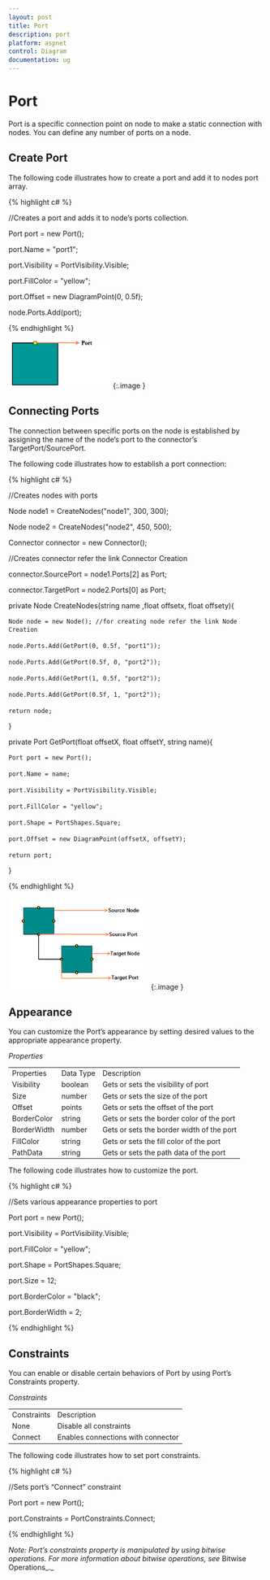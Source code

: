 ```yaml
---
layout: post
title: Port
description: port
platform: aspnet
control: Diagram
documentation: ug
---
```


# Port

Port is a specific connection point on node to make a static connection with nodes. You can define any number of ports on a node. 

## Create Port

The following code illustrates how to create a port and add it to nodes port array.


{% highlight c# %}

//Creates a port and adds it to node’s ports collection.

Port port = new Port();

port.Name = "port1";

port.Visibility = PortVisibility.Visible;

port.FillColor = "yellow";

port.Offset = new DiagramPoint(0, 0.5f);

node.Ports.Add(port);



{% endhighlight %}



![](Port_images/Port_img1.png)
{:.image }


## Connecting Ports

The connection between specific ports on the node is established by assigning the name of the node’s port to the connector’s TargetPort/SourcePort.

The following code illustrates how to establish a port connection:



{% highlight c# %}

//Creates nodes with ports

Node node1 = CreateNodes("node1", 300, 300);

Node node2 = CreateNodes("node2", 450, 500);

Connector connector = new Connector();

//Creates connector refer the link Connector Creation

connector.SourcePort = node1.Ports[2] as Port;

connector.TargetPort = node2.Ports[0] as Port;



private Node CreateNodes(string name ,float offsetx, float offsety){

    Node node = new Node(); //for creating node refer the link Node Creation

    node.Ports.Add(GetPort(0, 0.5f, "port1"));

    node.Ports.Add(GetPort(0.5f, 0, "port2"));

    node.Ports.Add(GetPort(1, 0.5f, "port2"));

    node.Ports.Add(GetPort(0.5f, 1, "port2"));

    return node;

}



private Port GetPort(float offsetX, float offsetY, string name){

    Port port = new Port();

    port.Name = name;

    port.Visibility = PortVisibility.Visible;

    port.FillColor = "yellow";

    port.Shape = PortShapes.Square;

    port.Offset = new DiagramPoint(offsetX, offsetY);

    return port;

}



{% endhighlight %}



 ![](Port_images/Port_img2.png) 
{:.image }


## Appearance

You can customize the Port’s appearance by setting desired values to the appropriate appearance property.

_Properties_

<table>
<tr>
<td>
Properties</td><td>
Data Type</td><td>
Description </td></tr>
<tr>
<td>
 Visibility</td><td>
boolean</td><td>
Gets or sets the visibility of port</td></tr>
<tr>
<td>
 Size</td><td>
number</td><td>
Gets or sets the size of the port</td></tr>
<tr>
<td>
 Offset</td><td>
points</td><td>
Gets or sets the offset of the port</td></tr>
<tr>
<td>
 BorderColor</td><td>
string</td><td>
Gets or sets the border color of the port</td></tr>
<tr>
<td>
 BorderWidth</td><td>
number</td><td>
Gets or sets the border width of the port</td></tr>
<tr>
<td>
 FillColor</td><td>
string</td><td>
Gets or sets the fill color of the port</td></tr>
<tr>
<td>
 PathData</td><td>
string</td><td>
Gets or sets the path data of the port</td></tr>
</table>


The following code illustrates how to customize the port.



{% highlight c# %}

//Sets various appearance properties to port

Port port = new Port();

port.Visibility = PortVisibility.Visible;

port.FillColor = "yellow";

port.Shape = PortShapes.Square;

port.Size = 12;

port.BorderColor = "black";

port.BorderWidth = 2;



{% endhighlight %}

## Constraints

You can enable or disable certain behaviors of Port by using Port’s Constraints property. 

_Constraints_

<table>
<tr>
<td>
Constraints</td><td>
Description</td></tr>
<tr>
<td>
None</td><td>
Disable all constraints</td></tr>
<tr>
<td>
Connect</td><td>
Enables connections with connector</td></tr>
</table>


The following code illustrates how to set port constraints.



{% highlight c# %}

//Sets port’s “Connect” constraint

Port port = new Port();

port.Constraints = PortConstraints.Connect;



{% endhighlight %}



_Note: Port’s constraints property is manipulated by using bitwise operations. For more information about bitwise operations, see_ Bitwise Operations_._

